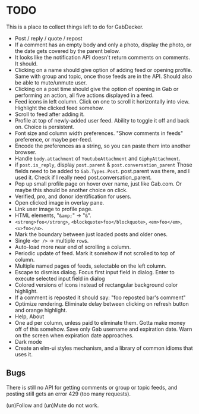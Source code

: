 # TODO

This is a place to collect things left to do for GabDecker.

* Post / reply / quote / repost
* If a comment has an empty body and only a photo, display the photo, or
  the date gets covered by the parent below.
* It looks like the notification API doesn't return comments on comments.
  It should.
* Clicking on a name should give option of adding feed or opening profile.
  Same with group and topic, once those feeds are in the API.
  Should also be able to mute/unmute user.
* Clicking on a post time should give the option of opening in Gab
  or performing an action, all five actions displayed in a feed.
* Feed icons in left column. Click on one to scroll it horizontally into view.
  Highlight the clicked feed somehow.
* Scroll to feed after adding it.
* Profile at top of newly-added user feed.
  Ability to toggle it off and back on.
  Choice is persistent.
* Font size and column width preferences.
  "Show comments in feeds" preference, or maybe per-feed.
* Encode the preferences as a string, so you can paste them into another browser.
* Handle `body.attachment` of `YoutubeAttachment` and `GiphyAttachment`.
* if `post.is_reply`, display `post.parent` & `post.conversation_parent`
  Those fields need to be added to `Gab.Types.Post`.
  post.parent was there, and I used it. Check if I really need
  post.conversation_parent.
* Pop up small profile page on hover over name, just like Gab.com.
  Or maybe this should be another choice on click.
* Verified, pro, and donor identification for users.
* Open clicked image in overlay pane.
* Link user image to profile page.
* HTML elements, "`&amp;`" -> "`&`".
* `<strong>foo</strong>`, `<blockquote>foo</blockquote>`, `<em>foo</em>`,
  `<u>foo</u>`.
* Mark the boundary between just loaded posts and older ones.
* Single `<br />` -> multiple `row`s.
* Auto-load more near end of scrolling a column.
* Periodic update of feed. Mark it somehow if not scrolled to top of column.
* Multiple named pages of feeds, selectable on the left column.
* Escape to dismiss dialog.
  Focus first input field in dialog.
  Enter to execute selected input field in dialog
* Colored versions of icons instead of rectangular background color highlight.
* If a comment is reposted it should say:
  "foo reposted bar's comment"
* Optimize rendering.
  Eliminate delay between clicking on refresh button and orange highlight.
* Help, About
* One ad per column, unless paid to eliminate them.
  Gotta make money off of this somehow.
  Save only Gab username and expiration date.
  Warn on the screen when expiration date approaches.
* Dark mode
* Create an elm-ui styles mechanism, and a library of common idioms that uses it.

## Bugs

There is still no API for getting comments or group or topic feeds, and posting still gets an error 429 (too many requests).

(un)Follow and (un)Mute do not work.
